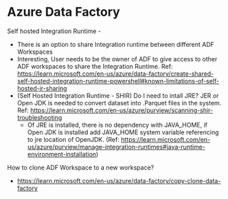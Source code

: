 Azure Data Factory
===================

Self hosted Integration Runtime -
* There is an option to share Integration runtime between different ADF Workspaces
* Interesting, User needs to be the owner of ADF to give access to other ADF workspaces to share the Integration Runtime. Ref: https://learn.microsoft.com/en-us/azure/data-factory/create-shared-self-hosted-integration-runtime-powershell#known-limitations-of-self-hosted-ir-sharing 
* (Self Hosted Integration Runtime - SHIR) Do I need to intall JRE? JER or Open JDK is needed to convert dataset into .Parquet files in the system. Ref:  https://learn.microsoft.com/en-us/azure/purview/scanning-shir-troubleshooting
  * Of JRE is installed, there is no dependency with JAVA_HOME, if Open JDK is installed add JAVA_HOME system variable referencing to jre location of OpenJDK. (Ref: https://learn.microsoft.com/en-us/azure/purview/manage-integration-runtimes#java-runtime-environment-installation)


How to clone ADF Workspace to a new workspace?
* https://learn.microsoft.com/en-us/azure/data-factory/copy-clone-data-factory 


